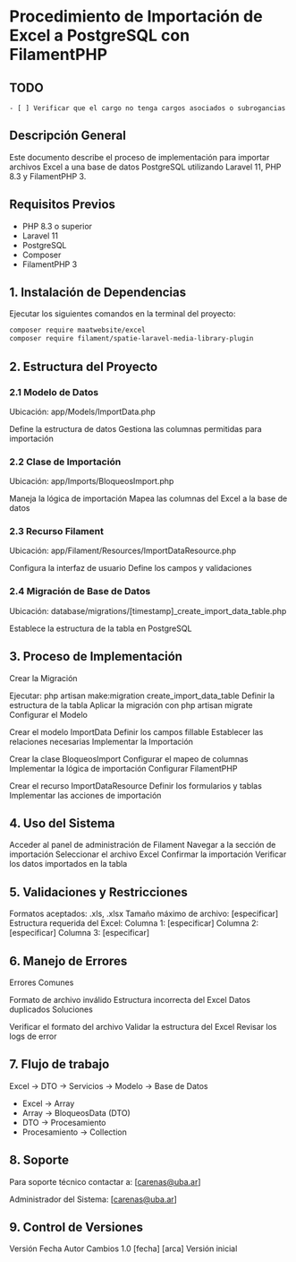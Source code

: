 # Procedimiento de Importación de Excel a PostgreSQL con FilamentPHP

## TODO

    - [ ] Verificar que el cargo no tenga cargos asociados o subrogancias

## Descripción General

Este documento describe el proceso de implementación para importar archivos Excel a una base de datos PostgreSQL utilizando Laravel 11, PHP 8.3 y FilamentPHP 3.

## Requisitos Previos

- PHP 8.3 o superior
- Laravel 11
- PostgreSQL
- Composer
- FilamentPHP 3

## 1. Instalación de Dependencias

Ejecutar los siguientes comandos en la terminal del proyecto:

```bash
composer require maatwebsite/excel
composer require filament/spatie-laravel-media-library-plugin
```

## 2. Estructura del Proyecto

### 2.1 Modelo de Datos

Ubicación: app/Models/ImportData.php

Define la estructura de datos
Gestiona las columnas permitidas para importación

### 2.2 Clase de Importación

Ubicación: app/Imports/BloqueosImport.php

Maneja la lógica de importación
Mapea las columnas del Excel a la base de datos

### 2.3 Recurso Filament

Ubicación: app/Filament/Resources/ImportDataResource.php

Configura la interfaz de usuario
Define los campos y validaciones

### 2.4 Migración de Base de Datos

Ubicación: database/migrations/[timestamp]_create_import_data_table.php

Establece la estructura de la tabla en PostgreSQL

## 3. Proceso de Implementación

Crear la Migración

Ejecutar: php artisan make:migration create_import_data_table
Definir la estructura de la tabla
Aplicar la migración con php artisan migrate
Configurar el Modelo

Crear el modelo ImportData
Definir los campos fillable
Establecer las relaciones necesarias
Implementar la Importación

Crear la clase BloqueosImport
Configurar el mapeo de columnas
Implementar la lógica de importación
Configurar FilamentPHP

Crear el recurso ImportDataResource
Definir los formularios y tablas
Implementar las acciones de importación

## 4. Uso del Sistema

Acceder al panel de administración de Filament
Navegar a la sección de importación
Seleccionar el archivo Excel
Confirmar la importación
Verificar los datos importados en la tabla

## 5. Validaciones y Restricciones

Formatos aceptados: .xls, .xlsx
Tamaño máximo de archivo: [especificar]
Estructura requerida del Excel:
Columna 1: [especificar]
Columna 2: [especificar]
Columna 3: [especificar]

## 6. Manejo de Errores

Errores Comunes

Formato de archivo inválido
Estructura incorrecta del Excel
Datos duplicados
Soluciones

Verificar el formato del archivo
Validar la estructura del Excel
Revisar los logs de error

## 7. Flujo de trabajo

Excel -> DTO -> Servicios -> Modelo -> Base de Datos

- Excel -> Array
- Array -> BloqueosData (DTO)
- DTO -> Procesamiento
- Procesamiento -> Collection

## 8. Soporte

Para soporte técnico contactar a: [carenas@uba.ar]

Administrador del Sistema: [carenas@uba.ar]

## 9. Control de Versiones

Versión Fecha Autor Cambios
1.0 [fecha] [arca] Versión inicial

